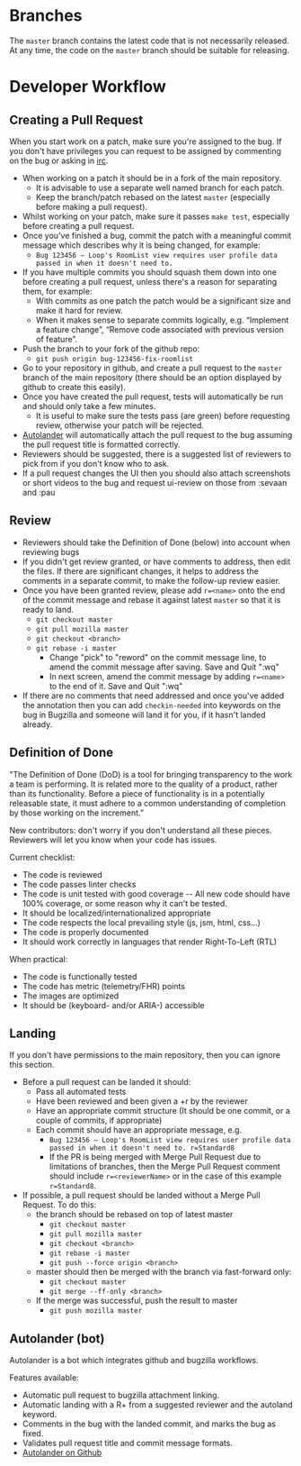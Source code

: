 Branches
========

The `master` branch contains the latest code that is not necessarily released.
At any time, the code on the `master` branch should be suitable for releasing.

Developer Workflow
==================

Creating a Pull Request
-----------------------

When you start work on a patch, make sure you're assigned to the bug. If you
don't have privileges you can request to be assigned by commenting on the bug or
asking in [irc](https://wiki.mozilla.org/Loop#Communication_Channels).

* When working on a patch it should be in a fork of the main repository.
  * It is advisable to use a separate well named branch for each patch.
  * Keep the branch/patch rebased on the latest `master` (especially before making
a pull request).
* Whilst working on your patch, make sure it passes `make test`, especially before
creating a pull request.
* Once you've finished a bug, commit the patch with a meaningful commit message
which describes why it is being changed, for example:
  * `Bug 123456 – Loop's RoomList view requires user profile data passed in when
it doesn't need to.`
* If you have multiple commits you should squash them down into one before
creating a pull request, unless there's a reason for separating them, for example:
  * With commits as one patch the patch would be a significant size and make it
hard for review.
  * When it makes sense to separate commits logically, e.g. “Implement a feature
change”, “Remove code associated with previous version of feature”.
* Push the branch to your fork of the github repo:
  * `git push origin bug-123456-fix-roomlist`
* Go to your repository in github, and create a pull request to the `master`
branch of the main repository (there should be an option displayed by github to
create this easily).
* Once you have created the pull request, tests will automatically be run and
should only take a few minutes.
  * It is useful to make sure the tests pass (are green) before requesting review,
otherwise your patch will be rejected.
* [Autolander](#autolander-bot) will automatically attach the pull request to the bug assuming the
pull request title is formatted correctly.
* Reviewers should be suggested, there is a suggested list of reviewers to pick from
if you don't know who to ask.
* If a pull request changes the UI then you should also attach screenshots or short
videos to the bug and request ui-review on those from :sevaan and :pau

Review
------

* Reviewers should take the Definition of Done (below) into account when reviewing bugs
* If you didn't get review granted, or have comments to address, then edit the
files. If there are significant changes, it helps to address the comments in a
separate commit, to make the follow-up review easier.
* Once you have been granted review, please add `r=<name>` onto the end of the
commit message and rebase it against latest `master` so that it is ready to land.
  * `git checkout master`
  * `git pull mozilla master`
  * `git checkout <branch>`
  * `git rebase -i master`
    * Change "pick" to "reword" on the commit message line, to amend the commit message after saving. Save and Quit ":wq"
    * In next screen, amend the commit message by adding `r=<name>` to the end of it. Save and Quit ":wq"
* If there are no comments that need addressed and once you've added the annotation
then you can add `checkin-needed` into keywords on the bug in Bugzilla and someone will land it for you, if
it hasn't landed already.

Definition of Done
------------------

"The Definition of Done (DoD) is a tool for bringing transparency to the work a
team is performing.  It is related more to the quality of a product, rather than
its functionality.  Before a piece of functionality is in a potentially releasable
state, it must adhere to a common understanding of completion by those working on
the increment.”

New contributors: don't worry if you don't understand all these pieces.  Reviewers
will let you know when your code has issues.

Current checklist:
- The code is reviewed
- The code passes linter checks
- The code is unit tested with good coverage
-- All new code should have 100% coverage, or some reason why it can't be tested.
- It should be localized/internationalized appropriate
- The code respects the local prevailing style (js, jsm, html, css…)
- The code is properly documented
- It should work correctly in languages that render Right-To-Left (RTL)

When practical:
- The code is functionally tested
- The code has metric (telemetry/FHR) points
- The images are optimized
- It should be (keyboard- and/or ARIA-) accessible

Landing
-------

If you don't have permissions to the main repository, then you can ignore this section.

* Before a pull request can be landed it should:
  * Pass all automated tests
  * Have been reviewed and been given a +r by the reviewer
  * Have an appropriate commit structure (It should be one commit, or a couple of commits, if appropriate)
  * Each commit should have an appropriate message, e.g.
    * `Bug 123456 – Loop's RoomList view requires user profile data passed in when
it doesn't need to. r=Standard8`
    * If the PR is being merged with Merge Pull Request due to limitations of branches,
      then the Merge Pull Request comment should include `r=<reviewerName>`
      or in the case of this example `r=Standard8`.
* If possible, a pull request should be landed without a Merge Pull Request.
  To do this:
  * the branch should be rebased on top of latest master
    * `git checkout master`
    * `git pull mozilla master`
    * `git checkout <branch>`
    * `git rebase -i master`
    * `git push --force origin <branch>`
  * master should then be merged with the branch via fast-forward only:
    * `git checkout master`
    * `git merge --ff-only <branch>`
  * If the merge was successful, push the result to master
    * `git push mozilla master`

Autolander (bot)
----------------

Autolander is a bot which integrates github and bugzilla workflows.

Features available:
  - Automatic pull request to bugzilla attachment linking.
  - Automatic landing with a R+ from a suggested reviewer and the autoland keyword.
  - Comments in the bug with the landed commit, and marks the bug as fixed.
  - Validates pull request title and commit message formats.
  - [Autolander on Github](https://github.com/mozilla/autolander)
